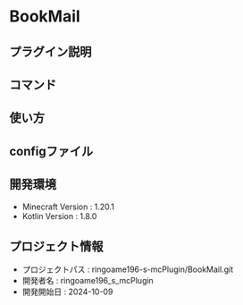 # BookMail

## プラグイン説明

## コマンド

## 使い方

## configファイル

## 開発環境
- Minecraft Version : 1.20.1
- Kotlin Version : 1.8.0

## プロジェクト情報
- プロジェクトパス : ringoame196-s-mcPlugin/BookMail.git
- 開発者名 : ringoame196_s_mcPlugin
- 開発開始日 : 2024-10-09
